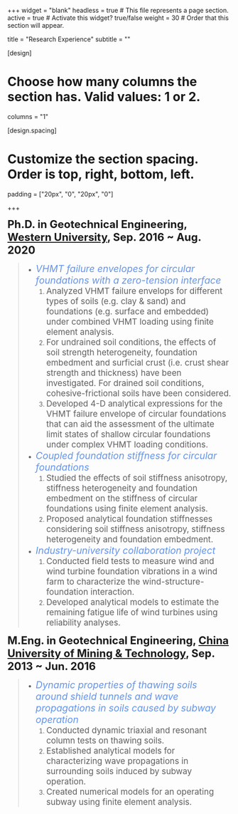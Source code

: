 +++
widget = "blank"
headless = true  # This file represents a page section.
active = true  # Activate this widget? true/false
weight = 30  # Order that this section will appear.

title = "Research Experience"
subtitle = ""

[design]
  # Choose how many columns the section has. Valid values: 1 or 2.
  columns = "1"

[design.spacing]
  # Customize the section spacing. Order is top, right, bottom, left.
  padding = ["20px", "0", "20px", "0"]

+++
&nbsp;

<span style="font-size:18pt;">**Ph.D. in Geotechnical Engineering, [Western University](https://www.eng.uwo.ca/grc/), Sep. 2016 ~ Aug. 2020**</span>

> * <span style="color:#6495ED; font-size:16pt;">*VHMT failure envelopes for circular foundations with a zero-tension interface*</span>
>    1. <span style="font-size:14pt;">Analyzed VHMT failure envelops for different types of soils (e.g. clay & sand) and foundations (e.g. surface and embedded) under combined VHMT loading using finite element analysis.</span>
>    2. <span style="font-size:14pt;">For undrained soil conditions, the effects of soil strength heterogeneity, foundation embedment and surficial crust (i.e. crust shear strength and thickness) have been investigated. For drained soil conditions, cohesive-frictional soils have been considered.</span>
>    3. <span style="font-size:14pt;">Developed 4-D analytical expressions for the VHMT failure envelope of circular foundations that can aid the assessment of the ultimate limit states of shallow circular foundations under complex VHMT loading conditions.</span>
> * <span style="color:#6495ED; font-size:16pt;">*Coupled foundation stiffness for circular foundations*</span>
>    1. <span style="font-size:14pt;">Studied the effects of soil stiffness anisotropy, stiffness heterogeneity and foundation embedment on the stiffness of circular foundations using finite element analysis.</span>
>    2. <span style="font-size:14pt;">Proposed analytical foundation stiffnesses considering soil stiffness anisotropy, stiffness heterogeneity and foundation embedment.</span>
> * <span style="color:#6495ED; font-size:16pt;">*Industry-university collaboration project*</span>
>    1. <span style="font-size:14pt;">Conducted field tests to measure wind and wind turbine foundation vibrations in a wind farm to characterize the wind-structure-foundation interaction.</span>
>    2. <span style="font-size:14pt;">Developed analytical models to estimate the remaining fatigue life of wind turbines using reliability analyses.</span>
&nbsp;
&nbsp;


<span style="font-size:18pt;">**M.Eng. in Geotechnical Engineering, [China University of Mining & Technology](http://www.cumt.edu.cn/), Sep. 2013 ~ Jun. 2016**</span>

> * <span style="color:#6495ED; font-size:16pt;">*Dynamic properties of thawing soils around shield tunnels and wave propagations in soils caused by subway operation*</span>
>    1. <span style="font-size:14pt;">Conducted dynamic triaxial and resonant column tests on thawing soils.</span>
>    2. <span style="font-size:14pt;">Established analytical models for characterizing wave propagations in surrounding soils induced by subway operation.</span>
>    3. <span style="font-size:14pt;">Created numerical models for an operating subway using finite element analysis.</span>
